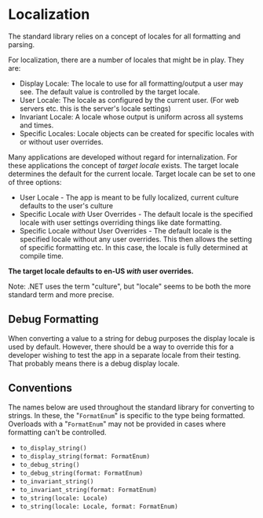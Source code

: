 # Localization

The standard library relies on a concept of locales for all formatting and parsing.

For localization, there are a number of locales that might be in play. They are:

* Display Locale: The locale to use for all formatting/output a user may see. The default value is
  controlled by the target locale.
* User Locale: The locale as configured by the current user. (For web servers etc. this is the
  server's locale settings)
* Invariant Locale: A locale whose output is uniform across all systems and times.
* Specific Locales: Locale objects can be created for specific locales with or without user
  overrides.

Many applications are developed without regard for internalization. For these applications the
concept of *target locale* exists. The target locale determines the default for the current locale.
Target locale can be set to one of three options:

* User Locale - The app is meant to be fully localized, current culture defaults to the user's
  culture
* Specific Locale *with* User Overrides - The default locale is the specified locale with user
  settings overriding things like date formatting.
* Specific Locale *without* User Overrides - The default locale is the specified locale without any
  user overrides. This then allows the setting of specific formatting etc. In this case, the locale
  is fully determined at compile time.

**The target locale defaults to en-US *with* user overrides.**

Note: .NET uses the term "culture", but "locale" seems to be both the more standard term and more
precise.

## Debug Formatting

When converting a value to a string for debug purposes the display locale is used by default.
However, there should be a way to override this for a developer wishing to test the app in a
separate locale from their testing. That probably means there is a debug display locale.

## Conventions

The names below are used throughout the standard library for converting to strings. In these, the
"`FormatEnum`" is specific to the type being formatted. Overloads with a "`FormatEnum`" may not be
provided in cases where formatting can't be controlled.

* `to_display_string()`
* `to_display_string(format: FormatEnum)`
* `to_debug_string()`
* `to_debug_string(format: FormatEnum)`
* `to_invariant_string()`
* `to_invariant_string(format: FormatEnum)`
* `to_string(locale: Locale)`
* `to_string(locale: Locale, format: FormatEnum)`
